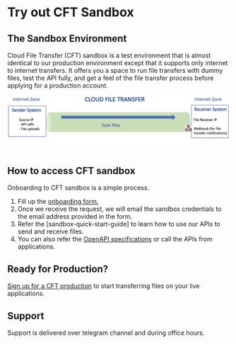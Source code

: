 # Try out CFT Sandbox

## The Sandbox Environment
Cloud File Transfer (CFT) sandbox is a test environment that is almost identical to our production environment except that it supports only internet to internet transfers. It offers you a space to run file transfers with dummy files, test the API fully, and get a feel of the file transfer process before applying for a production account.








![Display CFT](./images/how-it-works.png)


## How to access CFT sandbox

Onboarding to CFT sandbox is a simple process.
1. Fill up the [onboarding form.](https://form.gov.sg/#!/60a4cca76179d60012cdacac/preview)
2. Once we receive the request, we will email the sandbox credentials to the email address provided in the form.
3. Refer the [sandbox-quick-start-guide] to learn how to use our APIs to send and receive files.
3. You can also refer the [OpenAPI specifications](https://docs.developer.gov.sg/docs/cft-rest-api-documentation/) or call the APIs from applications.


## Ready for Production?
[Sign up for a CFT production](https://form.gov.sg/#!/603cff5e399059001248f7d4/preview) to start transferring files on your live applications.

## Support
Support is delivered over telegram channel and during office hours.
